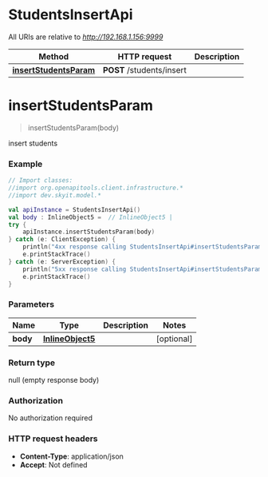 # StudentsInsertApi

All URIs are relative to *http://192.168.1.156:9999*

Method | HTTP request | Description
------------- | ------------- | -------------
[**insertStudentsParam**](StudentsInsertApi.md#insertStudentsParam) | **POST** /students/insert | 


<a name="insertStudentsParam"></a>
# **insertStudentsParam**
> insertStudentsParam(body)



insert students

### Example
```kotlin
// Import classes:
//import org.openapitools.client.infrastructure.*
//import dev.skyit.model.*

val apiInstance = StudentsInsertApi()
val body : InlineObject5 =  // InlineObject5 | 
try {
    apiInstance.insertStudentsParam(body)
} catch (e: ClientException) {
    println("4xx response calling StudentsInsertApi#insertStudentsParam")
    e.printStackTrace()
} catch (e: ServerException) {
    println("5xx response calling StudentsInsertApi#insertStudentsParam")
    e.printStackTrace()
}
```

### Parameters

Name | Type | Description  | Notes
------------- | ------------- | ------------- | -------------
 **body** | [**InlineObject5**](InlineObject5.md)|  | [optional]

### Return type

null (empty response body)

### Authorization

No authorization required

### HTTP request headers

 - **Content-Type**: application/json
 - **Accept**: Not defined

